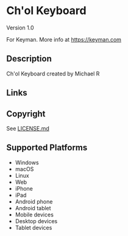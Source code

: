 Ch'ol Keyboard
==============

Version 1.0

For Keyman. More info at https://keyman.com

Description
-----------
Ch'ol Keyboard created by Michael R

Links
-----

Copyright
---------
See [LICENSE.md](LICENSE.md)

Supported Platforms
-------------------
 * Windows
 * macOS
 * Linux
 * Web
 * iPhone
 * iPad
 * Android phone
 * Android tablet
 * Mobile devices
 * Desktop devices
 * Tablet devices

